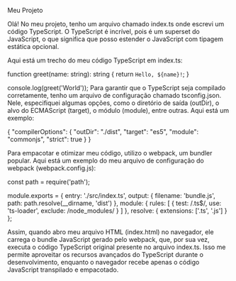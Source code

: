 Meu Projeto

Olá! No meu projeto, tenho um arquivo chamado index.ts onde escrevi um código TypeScript. O TypeScript é incrível, pois é um superset do JavaScript, o que significa que posso estender o JavaScript com tipagem estática opcional.

Aqui está um trecho do meu código TypeScript em index.ts:


function greet(name: string): string {
    return `Hello, ${name}!`;
}

console.log(greet('World'));
Para garantir que o TypeScript seja compilado corretamente, tenho um arquivo de configuração chamado tsconfig.json. Nele, especifiquei algumas opções, como o diretório de saída (outDir), o alvo do ECMAScript (target), o módulo (module), entre outras. Aqui está um exemplo:

{
    "compilerOptions": {
        "outDir": "./dist",
        "target": "es5",
        "module": "commonjs",
        "strict": true
    }
}

Para empacotar e otimizar meu código, utilizo o webpack, um bundler popular. Aqui está um exemplo do meu arquivo de configuração do webpack (webpack.config.js):


const path = require('path');

module.exports = {
    entry: './src/index.ts',
    output: {
        filename: 'bundle.js',
        path: path.resolve(__dirname, 'dist')
    },
    module: {
        rules: [
            {
                test: /\.ts$/,
                use: 'ts-loader',
                exclude: /node_modules/
            }
        ]
    },
    resolve: {
        extensions: ['.ts', '.js']
    }
};

Assim, quando abro meu arquivo HTML (index.html) no navegador, ele carrega o bundle JavaScript gerado pelo webpack, que, por sua vez, executa o código TypeScript original presente no arquivo index.ts. Isso me permite aproveitar os recursos avançados do TypeScript durante o desenvolvimento, enquanto o navegador recebe apenas o código JavaScript transpilado e empacotado.